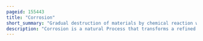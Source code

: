 ```yaml
---
pageid: 155443
title: "Corrosion"
short_summary: "Gradual destruction of materials by chemical reaction with its environment"
description: "Corrosion is a natural Process that transforms a refined Metal into a chemically stable Oxide. It is the gradual deterioration of materials by chemical or electrochemical reaction with their environment. Corrosion Engineering is the Field of controlling and preventing Corrosion."
---
```

